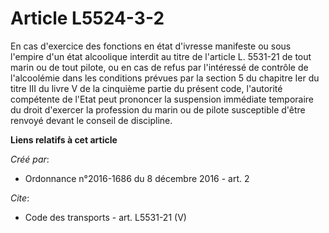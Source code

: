 # Article L5524-3-2

En cas d'exercice des fonctions en état d'ivresse manifeste ou sous l'empire d'un état alcoolique interdit au titre de
l'article L. 5531-21 de tout marin ou de tout pilote, ou en cas de refus par l'intéressé de contrôle de l'alcoolémie dans les
conditions prévues par la section 5 du chapitre Ier du titre III du livre V de la cinquième partie du présent code,
l'autorité compétente de l'Etat peut prononcer la suspension immédiate temporaire du droit d'exercer la profession du marin
ou de pilote susceptible d'être renvoyé devant le conseil de discipline.

**Liens relatifs à cet article**

_Créé par_:

  - Ordonnance n°2016-1686 du 8 décembre 2016 - art. 2

_Cite_:

  - Code des transports - art. L5531-21 (V)
